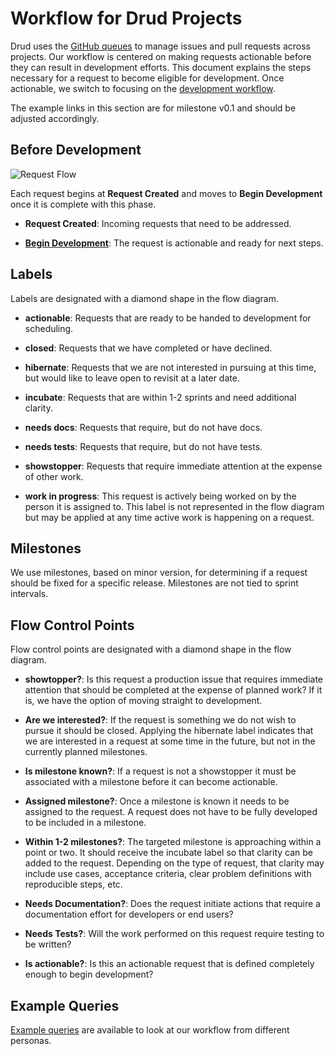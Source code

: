 # Workflow for Drud Projects
Drud uses the [GitHub queues](https://github.com/issues?utf8=%E2%9C%93&q=is%3Aopen+user%3Adrud+) to manage issues and pull requests across projects.  Our workflow is centered on making requests actionable before they can result in development efforts.  This document explains the steps necessary for a request to become eligible for development. Once actionable, we switch to focusing on the [development workflow](development_workflow.md).

The example links in this section are for milestone v0.1 and should be adjusted accordingly.

## Before Development

![Request Flow](issue_workflow.png "Request Flow")

Each request begins at **Request Created** and moves to **Begin Development** once it is complete with this phase.

- **Request Created**: Incoming requests that need to be addressed.

- **[Begin Development](development_workflow.md)**: The request is actionable and ready for next steps.

## Labels

Labels are designated with a diamond shape in the flow diagram.

- **actionable**: Requests that are ready to be handed to development for scheduling.

- **closed**: Requests that we have completed or have declined.

- **hibernate**: Requests that we are not interested in pursuing at this time, but would like to leave open to revisit at a later date.

- **incubate**: Requests that are within 1-2 sprints and need additional clarity.

- **needs docs**: Requests that require, but do not have docs.

- **needs tests**: Requests that require, but do not have tests.

- **showstopper**: Requests that require immediate attention at the expense of other work.

- **work in progress**: This request is actively being worked on by the person it is assigned to.  This label is not represented in the flow diagram but may be applied at any time active work is happening on a request.

## Milestones

We use milestones, based on minor version, for determining if a request
should be fixed for a specific release.  Milestones are not tied to sprint intervals.

## Flow Control Points

Flow control points are designated with a diamond shape in the flow diagram.

- **showtopper?**: Is this request a production issue that requires immediate attention that should be completed at the expense of planned work? If it is, we have the option of moving straight to development.

- **Are we interested?**: If the request is something we do not wish to pursue it should be closed.  Applying the hibernate label indicates that we are interested in a request at some time in the future, but not in the currently planned milestones.

- **Is milestone known?**: If a request is not a showstopper it must be associated with a milestone before it can become actionable.

- **Assigned milestone?**: Once a milestone is known it needs to be assigned to the request.  A request does not have to be fully developed to be included in a milestone.

- **Within 1-2 milestones?**: The targeted milestone is approaching within a point or two. It should receive the incubate label so that clarity can be added to the request.  Depending on the type of request, that clarity may include use cases, acceptance criteria, clear problem definitions with reproducible steps, etc.

- **Needs Documentation?**: Does the request initiate actions that require a documentation effort for developers or end users?

- **Needs Tests?**: Will the work performed on this request require testing to be written?

- **Is actionable?**: Is this an actionable request that is defined completely enough to begin development?

## Example Queries

[Example queries](example_github_queries.md) are available to look at our workflow from different personas.
